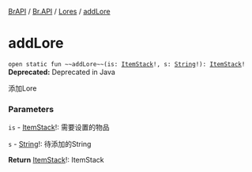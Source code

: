 [BrAPI](../../index.md) / [Br.API](../index.md) / [Lores](index.md) / [addLore](./add-lore.md)

# addLore

`open static fun ~~addLore~~(is: `[`ItemStack`](https://hub.spigotmc.org/javadocs/spigot/org/bukkit/inventory/ItemStack.html)`!, s: `[`String`](https://kotlinlang.org/api/latest/jvm/stdlib/kotlin/-string/index.html)`!): `[`ItemStack`](https://hub.spigotmc.org/javadocs/spigot/org/bukkit/inventory/ItemStack.html)`!`
**Deprecated:** Deprecated in Java

添加Lore

### Parameters

`is` - [ItemStack](https://hub.spigotmc.org/javadocs/spigot/org/bukkit/inventory/ItemStack.html)!: 需要设置的物品

`s` - [String](https://kotlinlang.org/api/latest/jvm/stdlib/kotlin/-string/index.html)!: 待添加的String

**Return**
[ItemStack](https://hub.spigotmc.org/javadocs/spigot/org/bukkit/inventory/ItemStack.html)!: ItemStack

